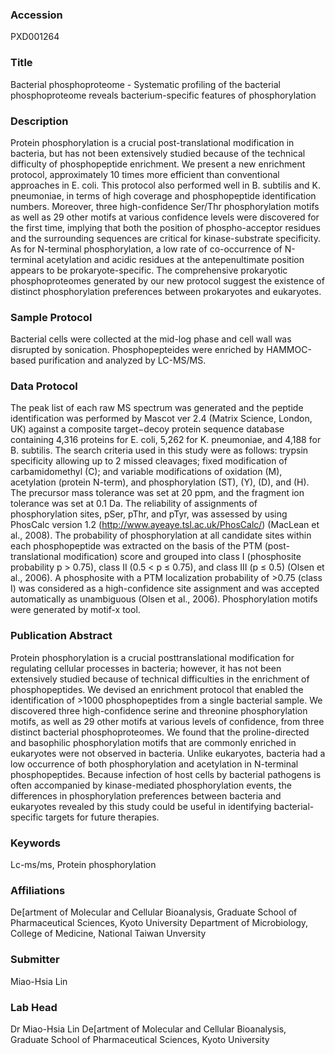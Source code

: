### Accession
PXD001264

### Title
Bacterial phosphoproteome -  Systematic profiling of the bacterial phosphoproteome reveals bacterium-specific features of phosphorylation

### Description
Protein phosphorylation is a crucial post-translational modification in bacteria, but has not been extensively studied because of the technical difficulty of phosphopeptide enrichment. We present a new enrichment protocol, approximately 10 times more efficient than conventional approaches in E. coli. This protocol also performed well in B. subtilis and K. pneumoniae, in terms of high coverage and phosphopeptide identification numbers. Moreover, three high-confidence Ser/Thr phosphorylation motifs as well as 29 other motifs at various confidence levels were discovered for the first time, implying that both the position of phospho-acceptor residues and the surrounding sequences are critical for kinase-substrate specificity. As for N-terminal phosphorylation, a low rate of co-occurrence of N-terminal acetylation and acidic residues at the antepenultimate position appears to be prokaryote-specific. The comprehensive prokaryotic phosphoproteomes generated by our new protocol suggest the existence of distinct phosphorylation preferences between prokaryotes and eukaryotes.

### Sample Protocol
Bacterial cells were collected at the mid-log phase and cell wall was disrupted by sonication.  Phosphopepteides were enriched by HAMMOC-based purification and analyzed by LC-MS/MS.

### Data Protocol
The peak list of each raw MS spectrum was generated and the peptide identification was performed by Mascot ver 2.4 (Matrix Science, London, UK) against a composite target−decoy protein sequence database containing 4,316 proteins for E. coli, 5,262 for K. pneumoniae, and 4,188 for B. subtilis. The search criteria used in this study were as follows: trypsin specificity allowing up to 2 missed cleavages; fixed modification of carbamidomethyl (C); and variable modifications of oxidation (M), acetylation (protein N-term), and phosphorylation (ST), (Y), (D), and (H). The precursor mass tolerance was set at 20 ppm, and the fragment ion tolerance was set at 0.1 Da.  The reliability of assignments of phosphorylation sites, pSer, pThr, and pTyr, was assessed by using PhosCalc version 1.2 (http://www.ayeaye.tsl.ac.uk/PhosCalc/) (MacLean et al., 2008). The probability of phosphorylation at all candidate sites within each phosphopeptide was extracted on the basis of the PTM (post-translational modification) score and grouped into class I (phosphosite probability p > 0.75), class II (0.5 < p ≤ 0.75), and class III (p ≤ 0.5) (Olsen et al., 2006). A phosphosite with a PTM localization probability of >0.75 (class I) was considered as a high-confidence site assignment and was accepted automatically as unambiguous (Olsen et al., 2006).  Phosphorylation motifs were generated by motif-x tool.

### Publication Abstract
Protein phosphorylation is a crucial posttranslational modification for regulating cellular processes in bacteria; however, it has not been extensively studied because of technical difficulties in the enrichment of phosphopeptides. We devised an enrichment protocol that enabled the identification of &gt;1000 phosphopeptides from a single bacterial sample. We discovered three high-confidence serine and threonine phosphorylation motifs, as well as 29 other motifs at various levels of confidence, from three distinct bacterial phosphoproteomes. We found that the proline-directed and basophilic phosphorylation motifs that are commonly enriched in eukaryotes were not observed in bacteria. Unlike eukaryotes, bacteria had a low occurrence of both phosphorylation and acetylation in N-terminal phosphopeptides. Because infection of host cells by bacterial pathogens is often accompanied by kinase-mediated phosphorylation events, the differences in phosphorylation preferences between bacteria and eukaryotes revealed by this study could be useful in identifying bacterial-specific targets for future therapies.

### Keywords
Lc-ms/ms, Protein phosphorylation

### Affiliations
De[artment of Molecular and Cellular Bioanalysis, Graduate School of Pharmaceutical Sciences, Kyoto University
Department of Microbiology, College of Medicine, National Taiwan Unversity

### Submitter
Miao-Hsia Lin

### Lab Head
Dr Miao-Hsia Lin
De[artment of Molecular and Cellular Bioanalysis, Graduate School of Pharmaceutical Sciences, Kyoto University


